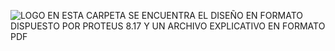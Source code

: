 ![LOGO](https://github.com/ISPC-TST-EM-2024/MNRP-ZalazarGustavo-EM/assets/141375378/b0557e5d-3f5c-4f50-8a0e-68deb7a6d40f)
EN ESTA CARPETA SE ENCUENTRA EL DISEÑO EN FORMATO DISPUESTO POR PROTEUS 8.17 Y UN ARCHIVO EXPLICATIVO EN FORMATO PDF 